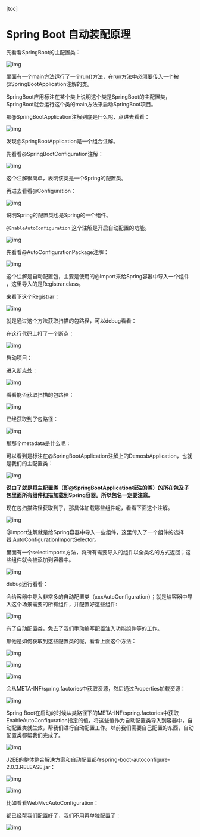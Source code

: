 [toc]



# Spring Boot 自动装配原理

先看看SpringBoot的主配置类：

![img](https://homan-blog.oss-cn-beijing.aliyuncs.com/study-demo/spring-demo/20210401235735.png)

里面有一个main方法运行了一个run()方法，在run方法中必须要传入一个被@SpringBootApplication注解的类。

SpringBoot应用标注在某个类上说明这个类是SpringBoot的主配置类，SpringBoot就会运行这个类的main方法来启动SpringBoot项目。

那@SpringBootApplication注解到底是什么呢，点进去看看：

![img](https://homan-blog.oss-cn-beijing.aliyuncs.com/study-demo/spring-demo/20210401235824.png)

发现@SpringBootApplication是一个组合注解。

先看看@SpringBootConfiguration注解：

![img](https://homan-blog.oss-cn-beijing.aliyuncs.com/study-demo/spring-demo/20210401235844.png)

这个注解很简单，表明该类是一个Spring的配置类。

再进去看看@Configuration：

![img](https://homan-blog.oss-cn-beijing.aliyuncs.com/study-demo/spring-demo/20210401235855.png)

说明Spring的配置类也是Spring的一个组件。

`@EnableAutoConfiguration` 这个注解是开启自动配置的功能。

![img](https://homan-blog.oss-cn-beijing.aliyuncs.com/study-demo/spring-demo/20210401235920.png)

先看看@AutoConfigurationPackage注解：

![img](https://homan-blog.oss-cn-beijing.aliyuncs.com/study-demo/spring-demo/20210401235932.png)

这个注解是自动配置包，主要是使用的@Import来给Spring容器中导入一个组件 ，这里导入的是Registrar.class。

来看下这个Registrar：

![img](https://homan-blog.oss-cn-beijing.aliyuncs.com/study-demo/spring-demo/20210401235941.png)

就是通过这个方法获取扫描的包路径，可以debug看看：

在这行代码上打了一个断点：

![img](https://homan-blog.oss-cn-beijing.aliyuncs.com/study-demo/spring-demo/20210401235952.png)

启动项目：

进入断点处：

![img](https://homan-blog.oss-cn-beijing.aliyuncs.com/study-demo/spring-demo/20210402000003.png)

看看能否获取扫描的包路径：

![img](https://homan-blog.oss-cn-beijing.aliyuncs.com/study-demo/spring-demo/20210402000013.png)

已经获取到了包路径：

![img](https://homan-blog.oss-cn-beijing.aliyuncs.com/study-demo/spring-demo/20210402000027.png)

那那个metadata是什么呢：

可以看到是标注在@SpringBootApplication注解上的DemosbApplication，也就是我们的主配置类：

![img](https://homan-blog.oss-cn-beijing.aliyuncs.com/study-demo/spring-demo/20210402000038.png)

**说白了就是将主配置类（即@SpringBootApplication标注的类）的所在包及子包里面所有组件扫描加载到Spring容器。所以包名一定要注意。**

现在包扫描路径获取到了，那具体加载哪些组件呢，看看下面这个注解。

![img](https://homan-blog.oss-cn-beijing.aliyuncs.com/study-demo/spring-demo/20210402000050.png)

@Import注解就是给Spring容器中导入一些组件，这里传入了一个组件的选择器:AutoConfigurationImportSelector。

里面有一个selectImports方法，将所有需要导入的组件以全类名的方式返回；这些组件就会被添加到容器中。

![img](https://homan-blog.oss-cn-beijing.aliyuncs.com/study-demo/spring-demo/20210402000101.png)

debug运行看看：

会给容器中导入非常多的自动配置类（xxxAutoConfiguration）；就是给容器中导入这个场景需要的所有组件，并配置好这些组件:

![img](https://homan-blog.oss-cn-beijing.aliyuncs.com/study-demo/spring-demo/20210402000113.png)

有了自动配置类，免去了我们手动编写配置注入功能组件等的工作。

那他是如何获取到这些配置类的呢，看看上面这个方法：

![img](https://homan-blog.oss-cn-beijing.aliyuncs.com/study-demo/spring-demo/20210402000129.png)

![img](https://homan-blog.oss-cn-beijing.aliyuncs.com/study-demo/spring-demo/20210402000139.png)

![img](https://homan-blog.oss-cn-beijing.aliyuncs.com/study-demo/spring-demo/20210402000152.png)

会从META-INF/spring.factories中获取资源，然后通过Properties加载资源：

![img](https://homan-blog.oss-cn-beijing.aliyuncs.com/study-demo/spring-demo/20210402000213.png)

Spring Boot在启动的时候从类路径下的META-INF/spring.factories中获取EnableAutoConfiguration指定的值，将这些值作为自动配置类导入到容器中，自动配置类就生效，帮我们进行自动配置工作。以前我们需要自己配置的东西，自动配置类都帮我们完成了。

![img](https://homan-blog.oss-cn-beijing.aliyuncs.com/study-demo/spring-demo/20210402000227.png)

J2EE的整体整合解决方案和自动配置都在spring-boot-autoconfigure-2.0.3.RELEASE.jar：

![img](https://homan-blog.oss-cn-beijing.aliyuncs.com/study-demo/spring-demo/20210402000240.png)

![img](https://homan-blog.oss-cn-beijing.aliyuncs.com/study-demo/spring-demo/20210402000248.png)

比如看看WebMvcAutoConfiguration：

都已经帮我们配置好了，我们不用再单独配置了：

![img](https://homan-blog.oss-cn-beijing.aliyuncs.com/study-demo/spring-demo/20210402000300.png)

